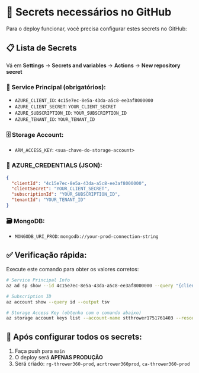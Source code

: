 # 🔐 Secrets necessários no GitHub

Para o deploy funcionar, você precisa configurar estes secrets no GitHub:

## 📋 Lista de Secrets

Vá em **Settings** → **Secrets and variables** → **Actions** → **New repository secret**

### 🔑 **Service Principal (obrigatórios):**
- `AZURE_CLIENT_ID`: `4c15e7ec-8e5a-43da-a5c8-ee3af8000000`
- `AZURE_CLIENT_SECRET`: `YOUR_CLIENT_SECRET`
- `AZURE_SUBSCRIPTION_ID`: `YOUR_SUBSCRIPTION_ID` 
- `AZURE_TENANT_ID`: `YOUR_TENANT_ID`

### 🗄️ **Storage Account:**
- `ARM_ACCESS_KEY`: `<sua-chave-do-storage-account>`

### 📱 **AZURE_CREDENTIALS (JSON):**
```json
{
  "clientId": "4c15e7ec-8e5a-43da-a5c8-ee3af8000000",
  "clientSecret": "YOUR_CLIENT_SECRET",
  "subscriptionId": "YOUR_SUBSCRIPTION_ID", 
  "tenantId": "YOUR_TENANT_ID"
}
```

### 🗃️ **MongoDB:**
- `MONGODB_URI_PROD`: `mongodb://your-prod-connection-string`

## ✅ **Verificação rápida:**

Execute este comando para obter os valores corretos:

```bash
# Service Principal Info
az ad sp show --id 4c15e7ec-8e5a-43da-a5c8-ee3af8000000 --query "{clientId:appId, tenantId:ownerOrganization}" --output table

# Subscription ID
az account show --query id --output tsv

# Storage Access Key (obtenha com o comando abaixo)
az storage account keys list --account-name stthrower1751761403 --resource-group rg-terraform-state --query "[0].value" --output tsv
```

## 🚀 **Após configurar todos os secrets:**

1. Faça push para `main`
2. O deploy será **APENAS PRODUÇÃO**
3. Será criado: `rg-thrower360-prod`, `acrtrower360prod`, `ca-thrower360-prod`
